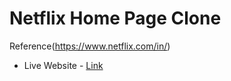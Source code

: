 # Netflix Home Page Clone
Reference(https://www.netflix.com/in/)
- Live Website - [Link](https://streambox.netlify.app/)
